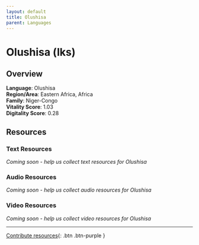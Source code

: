 ```yaml
---
layout: default
title: Olushisa
parent: Languages
---
```


# Olushisa (lks)

## Overview

**Language**: Olushisa  
**Region/Area**: Eastern Africa, Africa  
**Family**: Niger-Congo  
**Vitality Score**: 1.03  
**Digitality Score**: 0.28  

## Resources

### Text Resources
*Coming soon - help us collect text resources for Olushisa*

### Audio Resources
*Coming soon - help us collect audio resources for Olushisa*

### Video Resources
*Coming soon - help us collect video resources for Olushisa*

---

[Contribute resources](https://fairtrain.github.io/){: .btn .btn-purple }
